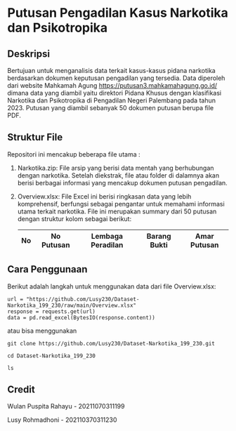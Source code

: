 # Putusan Pengadilan Kasus Narkotika dan Psikotropika

## Deskripsi 
Bertujuan untuk menganalisis data terkait kasus-kasus pidana narkotika berdasarkan dokumen keputusan pengadilan yang tersedia. Data diperoleh dari website Mahkamah Agung https://putusan3.mahkamahagung.go.id/ dimana data yang diambil yaitu direktori Pidana Khusus dengan klasifikasi Narkotika dan Psikotropika di Pengadilan Negeri Palembang pada tahun 2023. Putusan yang diambil sebanyak 50 dokumen putusan berupa file PDF. 

## Struktur File
Repositori ini mencakup beberapa file utama : 
1. Narkotika.zip: File arsip yang berisi data mentah yang berhubungan dengan narkotika. Setelah diekstrak, file atau folder di dalamnya akan berisi berbagai informasi yang mencakup dokumen putusan pengadilan.
2. Overview.xlsx: File Excel ini berisi ringkasan data yang lebih komprehensif, berfungsi sebagai pengantar untuk memahami informasi utama terkait narkotika. File ini merupakan summary dari 50 putusan dengan struktur kolom sebagai berikut: 

    | No | No Putusan | Lembaga Peradilan | Barang Bukti | Amar Putusan |
    | ------ | ------ |------------------ | ------------ |------------- |

## Cara Penggunaan
Berikut adalah langkah untuk menggunakan data dari file Overview.xlsx:

```
url = "https://github.com/Lusy230/Dataset-Narkotika_199_230/raw/main/Overview.xlsx"
response = requests.get(url)
data = pd.read_excel(BytesIO(response.content))
```

atau bisa menggunakan

```
git clone https://github.com/Lusy230/Dataset-Narkotika_199_230.git
```

```
cd Dataset-Narkotika_199_230
```

```
ls
```



## Credit

Wulan Puspita Rahayu - 20211070311199

Lusy Rohmadhoni - 202110370311230
